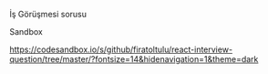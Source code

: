 İş Görüşmesi sorusu

Sandbox

https://codesandbox.io/s/github/firatoltulu/react-interview-question/tree/master/?fontsize=14&hidenavigation=1&theme=dark



